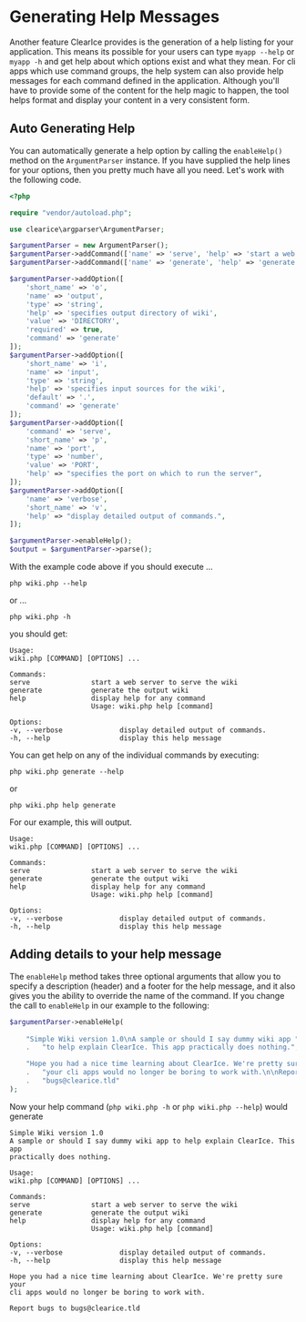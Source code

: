 Generating Help Messages
========================
Another feature ClearIce provides is the generation of a help listing for your application. This means its possible for your users can type `myapp --help` or `myapp -h` and get help about which options exist and what they mean. For cli apps which use command groups, the help system can also provide help messages for each command defined in the application. Although you'll have to provide some of the content for the help magic to happen, the tool helps format and display your content in a very consistent form.


Auto Generating Help
--------------------
You can automatically generate a help option by calling the `enableHelp()` method on the `ArgumentParser` instance. If you have supplied the help lines for your options, then you pretty much have all you need. Let's work with the following code.

````php
<?php

require "vendor/autoload.php";

use clearice\argparser\ArgumentParser;

$argumentParser = new ArgumentParser();
$argumentParser->addCommand(['name' => 'serve', 'help' => 'start a web server to serve the wiki']);
$argumentParser->addCommand(['name' => 'generate', 'help' => 'generate the output wiki']);

$argumentParser->addOption([
    'short_name' => 'o',
    'name' => 'output',
    'type' => 'string',
    'help' => 'specifies output directory of wiki',
    'value' => 'DIRECTORY',
    'required' => true,
    'command' => 'generate'
]);
$argumentParser->addOption([
    'short_name' => 'i',
    'name' => 'input',
    'type' => 'string',
    'help' => 'specifies input sources for the wiki',
    'default' => '.',
    'command' => 'generate'
]);
$argumentParser->addOption([
    'command' => 'serve',
    'short_name' => 'p',
    'name' => 'port',
    'type' => 'number',
    'value' => 'PORT',
    'help' => "specifies the port on which to run the server",
]);
$argumentParser->addOption([
    'name' => 'verbose',
    'short_name' => 'v',
    'help' => "display detailed output of commands.",
]);

$argumentParser->enableHelp();
$output = $argumentParser->parse();
````

With the example code above if you should execute ...

    php wiki.php --help

or  ...

    php wiki.php -h

you should get:


    Usage:
    wiki.php [COMMAND] [OPTIONS] ...

    Commands:
    serve               start a web server to serve the wiki
    generate            generate the output wiki
    help                display help for any command
                        Usage: wiki.php help [command]

    Options:
    -v, --verbose              display detailed output of commands.
    -h, --help                 display this help message

You can get help on any of the individual commands by executing:

    php wiki.php generate --help

or

    php wiki.php help generate

For our example, this will output.


    Usage:
    wiki.php [COMMAND] [OPTIONS] ...

    Commands:
    serve               start a web server to serve the wiki
    generate            generate the output wiki
    help                display help for any command
                        Usage: wiki.php help [command]

    Options:
    -v, --verbose              display detailed output of commands.
    -h, --help                 display this help message


Adding details to your help message
-----------------------------------
The `enableHelp` method takes three optional arguments that allow you to specify a description (header) and a footer for the help message, and it also gives you the ability to override the name of the command. If you change the call to `enableHelp` in our example to the following:

````php
$argumentParser->enableHelp(
    
    "Simple Wiki version 1.0\nA sample or should I say dummy wiki app "
    .   "to help explain ClearIce. This app practically does nothing.",

    "Hope you had a nice time learning about ClearIce. We're pretty sure "
    .   "your cli apps would no longer be boring to work with.\n\nReport bugs to "
    .   "bugs@clearice.tld"
);
````

Now your help command (`php wiki.php -h` or `php wiki.php --help`) would generate 

    Simple Wiki version 1.0
    A sample or should I say dummy wiki app to help explain ClearIce. This app
    practically does nothing.

    Usage:
    wiki.php [COMMAND] [OPTIONS] ...

    Commands:
    serve               start a web server to serve the wiki
    generate            generate the output wiki
    help                display help for any command
                        Usage: wiki.php help [command]

    Options:
    -v, --verbose              display detailed output of commands.
    -h, --help                 display this help message

    Hope you had a nice time learning about ClearIce. We're pretty sure your
    cli apps would no longer be boring to work with.

    Report bugs to bugs@clearice.tld
